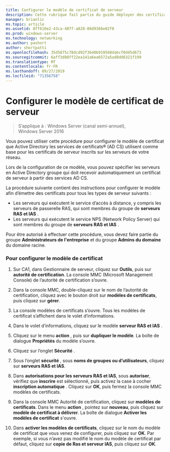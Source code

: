 ```yaml
---
title: Configurer le modèle de certificat de serveur
description: Cette rubrique fait partie du guide déployer des certificats de serveur pour les déploiements sans fil et câblés 802.1 X.
manager: brianlic
ms.topic: article
ms.assetid: 8ff610e2-43ca-407f-a828-06d9366e02f0
ms.prod: windows-server
ms.technology: networking
ms.author: pashort
author: shortpatti
ms.openlocfilehash: 35d5875c78dcd92f3b40b919568dabcf0d45d673
ms.sourcegitcommit: 6aff3d88ff22ea141a6ea6572a5ad8dd6321f199
ms.translationtype: MT
ms.contentlocale: fr-FR
ms.lasthandoff: 09/27/2019
ms.locfileid: "71356758"
---
```

# <a name="configure-the-server-certificate-template"></a>Configurer le modèle de certificat de serveur

>S’applique à : Windows Server (canal semi-annuel), Windows Server 2016

Vous pouvez utiliser cette procédure pour configurer le modèle de certificat que Active Directory les services de certificats&reg; (AD CS) utilisent comme base pour les certificats de serveur inscrits sur les serveurs de votre réseau.  
  
Lors de la configuration de ce modèle, vous pouvez spécifier les serveurs en Active Directory groupe qui doit recevoir automatiquement un certificat de serveur à partir des services AD CS.   
  
La procédure suivante contient des instructions pour configurer le modèle afin d’émettre des certificats pour tous les types de serveur suivants :  
  
- Les serveurs qui exécutent le service d’accès à distance, y compris les serveurs de passerelle RAS, qui sont membres du groupe de **serveurs RAS et IAS** .  
- Les serveurs qui exécutent le service NPS (Network Policy Server) qui sont membres du groupe de **serveurs RAS et IAS** .  
  
Pour être autorisé à effectuer cette procédure, vous devez faire partie du groupe **Administrateurs de l'entreprise** et du groupe **Admins du domaine** du domaine racine.  
  
### <a name="to-configure-the-certificate-template"></a>Pour configurer le modèle de certificat  
  
1.  Sur CA1, dans Gestionnaire de serveur, cliquez sur **Outils**, puis sur **autorité de certification**. La console MMC (Microsoft Management Console) de l’autorité de certification s’ouvre.  
  
2.  Dans la console MMC, double-cliquez sur le nom de l’autorité de certification, cliquez avec le bouton droit sur **modèles de certificats**, puis cliquez sur **gérer**.  
  
3.  La console modèles de certificats s’ouvre. Tous les modèles de certificat s’affichent dans le volet d’informations.  
  
4.  Dans le volet d’informations, cliquez sur le modèle **serveur RAS et IAS** .  
  
5.  Cliquez sur le menu **action** , puis sur **dupliquer le modèle**. La boîte de dialogue **Propriétés** du modèle s’ouvre.  
  
6.  Cliquez sur l’onglet **Sécurité** .   
  
7.  Sous l’onglet **sécurité** , sous **noms de groupes ou d’utilisateurs**, cliquez sur **serveurs RAS et IAS**.  
  
8.  Dans **autorisations pour les serveurs RAS et IAS**, sous **autoriser**, vérifiez que **inscrire** est sélectionné, puis activez la case à cocher **inscription automatique** . Cliquez sur **OK**, puis fermez la console MMC modèles de certificats.  
  
9.  Dans la console MMC Autorité de certification, cliquez sur **modèles de certificats**. Dans le menu **action** , pointez sur **nouveau**, puis cliquez sur **modèle de certificat à délivrer**. La boîte de dialogue **Activer les modèles de certificat** s'ouvre.  
  
10. Dans **activer les modèles de certificats**, cliquez sur le nom du modèle de certificat que vous venez de configurer, puis cliquez sur **OK**. Par exemple, si vous n’avez pas modifié le nom du modèle de certificat par défaut, cliquez sur **copie de Ras et serveur IAS**, puis cliquez sur **OK**.  
  


